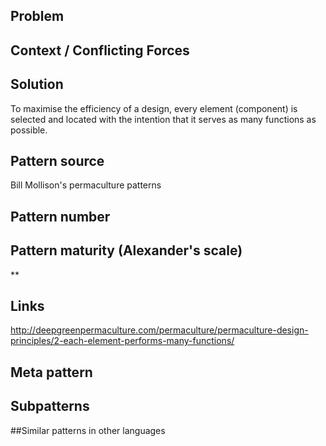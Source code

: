## Problem


## Context / Conflicting Forces


## Solution
To maximise the efficiency of a design, every element (component) is selected and located with the intention that it serves as many functions as possible.

## Pattern source
Bill Mollison's permaculture patterns

## Pattern number


## Pattern maturity (Alexander's scale)
**
 
## Links
http://deepgreenpermaculture.com/permaculture/permaculture-design-principles/2-each-element-performs-many-functions/
 
## Meta pattern	
 
 
## Subpatterns	
 
 
##Similar patterns in other languages



